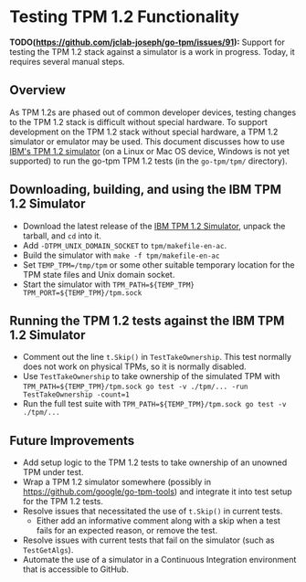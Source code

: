 # Testing TPM 1.2 Functionality

**TODO(https://github.com/jclab-joseph/go-tpm/issues/91):** Support for testing the TPM 1.2 stack against
a simulator is a work in progress. Today, it requires several manual steps.

## Overview

As TPM 1.2s are phased out of common developer devices, testing changes to the TPM 1.2 stack is
difficult without special hardware. To support development on the TPM 1.2 stack without special
hardware, a TPM 1.2 simulator or emulator may be used. This document discusses how to use
[IBM's TPM 1.2 simulator](http://ibmswtpm.sourceforge.net) (on a Linux or Mac OS device, Windows is
not yet supported) to run the go-tpm TPM 1.2 tests (in the `go-tpm/tpm/` directory).

## Downloading, building, and using the IBM TPM 1.2 Simulator

* Download the latest release of the
[IBM TPM 1.2 Simulator](https://sourceforge.net/projects/ibmswtpm/), unpack the tarball, and `cd`
into it.
* Add `-DTPM_UNIX_DOMAIN_SOCKET` to `tpm/makefile-en-ac`.
* Build the simulator with `make -f tpm/makefile-en-ac`
* Set `TEMP_TPM=/tmp/tpm` or some other suitable temporary location for the TPM state files and Unix
  domain socket.
* Start the simulator with `TPM_PATH=${TEMP_TPM} TPM_PORT=${TEMP_TPM}/tpm.sock`

## Running the TPM 1.2 tests against the IBM TPM 1.2 Simulator

* Comment out the line `t.Skip()` in `TestTakeOwnership`. This test normally does not work on
  physical TPMs, so it is normally disabled.
* Use `TestTakeOwnership` to take ownership of the simulated TPM with `TPM_PATH=${TEMP_TPM}/tpm.sock
  go test -v ./tpm/... -run TestTakeOwnership -count=1`
* Run the full test suite with `TPM_PATH=${TEMP_TPM}/tpm.sock go test -v ./tpm/...`

## Future Improvements

* Add setup logic to the TPM 1.2 tests to take ownership of an unowned TPM under test.
* Wrap a TPM 1.2 simulator somewhere (possibly in https://github.com/google/go-tpm-tools) and
  integrate it into test setup for the TPM 1.2 tests.
* Resolve issues that necessitated the use of `t.Skip()` in current tests.
  * Either add an informative comment along with a skip when a test fails for an expected reason, or
    remove the test.
* Resolve issues with current tests that fail on the simulator (such as `TestGetAlgs`).
* Automate the use of a simulator in a Continuous Integration environment that is accessible to
  GitHub.